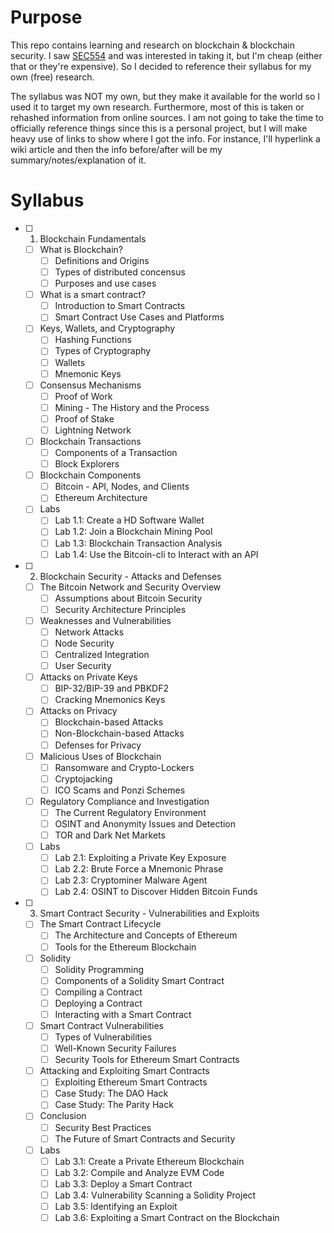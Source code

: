 # Purpose
This repo contains learning and research on blockchain & blockchain security. I saw [SEC554](https://www.sans.org/cyber-security-courses/blockchain-smart-contract-security/) and was interested in taking it, but I'm cheap (either that or they're expensive). So I decided to reference their syllabus for my own (free) research. 

The syllabus was NOT my own, but they make it available for the world so I used it to target my own research. Furthermore, most of this is taken or rehashed information from online sources. I am not going to take the time to officially reference things since this is a personal project, but I will make heavy use of links to show where I got the info. For instance, I'll hyperlink a wiki article and then the info before/after will be my summary/notes/explanation of it.

# Syllabus
- [ ] 1. Blockchain Fundamentals
  - [ ] What is Blockchain?
    - [ ] Definitions and Origins
    - [ ] Types of distributed concensus
    - [ ] Purposes and use cases
  - [ ] What is a smart contract?
    - [ ] Introduction to Smart Contracts
    - [ ] Smart Contract Use Cases and Platforms
  - [ ] Keys, Wallets, and Cryptography
    - [ ] Hashing Functions
    - [ ] Types of Cryptography
    - [ ] Wallets
    - [ ] Mnemonic Keys
  - [ ] Consensus Mechanisms
    - [ ] Proof of Work
    - [ ] Mining - The History and the Process
    - [ ] Proof of Stake
    - [ ] Lightning Network
  - [ ] Blockchain Transactions
    - [ ] Components of a Transaction
    - [ ] Block Explorers
  - [ ] Blockchain Components
    - [ ] Bitcoin - API, Nodes, and Clients
    - [ ] Ethereum Architecture
  - [ ] Labs
    - [ ] Lab 1.1: Create a HD Software Wallet
    - [ ] Lab 1.2: Join a Blockchain Mining Pool
    - [ ] Lab 1.3: Blockchain Transaction Analysis
    - [ ] Lab 1.4: Use the Bitcoin-cli to Interact with an API
- [ ] 2. Blockchain Security - Attacks and Defenses
  - [ ] The Bitcoin Network and Security Overview
    - [ ] Assumptions about Bitcoin Security
    - [ ] Security Architecture Principles
  - [ ] Weaknesses and Vulnerabilities
    - [ ] Network Attacks
    - [ ] Node Security
    - [ ] Centralized Integration
    - [ ] User Security
  - [ ] Attacks on Private Keys
    - [ ] BIP-32/BIP-39 and PBKDF2
    - [ ] Cracking Mnemonics Keys
  - [ ] Attacks on Privacy
    - [ ] Blockchain-based Attacks
    - [ ] Non-Blockchain-based Attacks
    - [ ] Defenses for Privacy
  - [ ] Malicious Uses of Blockchain
    - [ ] Ransomware and Crypto-Lockers
    - [ ] Cryptojacking
    - [ ] ICO Scams and Ponzi Schemes
  - [ ] Regulatory Compliance and Investigation
    - [ ] The Current Regulatory Environment
    - [ ] OSINT and Anonymity Issues and Detection
    - [ ] TOR and Dark Net Markets
  - [ ] Labs
    - [ ] Lab 2.1: Exploiting a Private Key Exposure
    - [ ] Lab 2.2: Brute Force a Mnemonic Phrase
    - [ ] Lab 2.3: Cryptominer Malware Agent
    - [ ] Lab 2.4: OSINT to Discover Hidden Bitcoin Funds
- [ ] 3. Smart Contract Security - Vulnerabilities and Exploits
  - [ ] The Smart Contract Lifecycle
    - [ ] The Architecture and Concepts of Ethereum
    - [ ] Tools for the Ethereum Blockchain
  - [ ] Solidity
    - [ ] Solidity Programming
    - [ ] Components of a Solidity Smart Contract
    - [ ] Compiling a Contract
    - [ ] Deploying a Contract
    - [ ] Interacting with a Smart Contract
  - [ ] Smart Contract Vulnerabilities
    - [ ] Types of Vulnerabilities
    - [ ] Well-Known Security Failures
    - [ ] Security Tools for Ethereum Smart Contracts
  - [ ] Attacking and Exploiting Smart Contracts
    - [ ] Exploiting Ethereum Smart Contracts
    - [ ] Case Study: The DAO Hack
    - [ ] Case Study: The Parity Hack
  - [ ] Conclusion
    - [ ] Security Best Practices
    - [ ] The Future of Smart Contracts and Security
  - [ ] Labs
    - [ ] Lab 3.1: Create a Private Ethereum Blockchain
    - [ ] Lab 3.2: Compile and Analyze EVM Code
    - [ ] Lab 3.3: Deploy a Smart Contract
    - [ ] Lab 3.4: Vulnerability Scanning a Solidity Project
    - [ ] Lab 3.5: Identifying an Exploit
    - [ ] Lab 3.6: Exploiting a Smart Contract on the Blockchain
